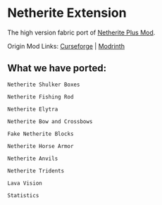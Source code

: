 # Netherite Extension

The high version fabric port of [Netherite Plus Mod](https://github.com/OroArmorModding/Netherite-Plus-Mod).

Origin Mod Links: [Curseforge](https://www.curseforge.com/minecraft/mc-mods/netherite-plus-mod) | [Modrinth](https://modrinth.com/mod/netherite-plus-mod)

## What we have ported:

`Netherite Shulker Boxes`

`Netherite Fishing Rod`

`Netherite Elytra`

`Netherite Bow and Crossbows`

`Fake Netherite Blocks`

`Netherite Horse Armor`

`Netherite Anvils`

`Netherite Tridents`

`Lava Vision`

`Statistics`